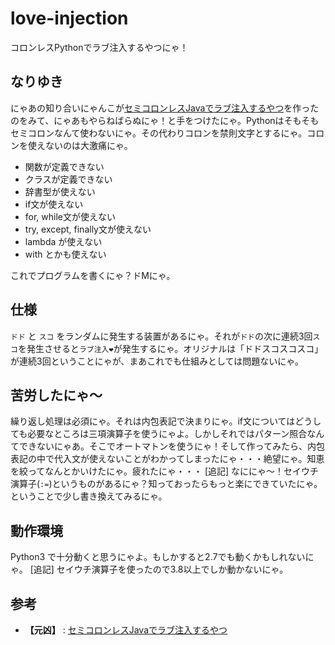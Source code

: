 # love-injection
コロンレスPythonでラブ注入するやつにゃ！
## なりゆき
にゃあの知り合いにゃんこが[セミコロンレスJavaでラブ注入するやつ](https://github.com/h-kono-it/love-injection)を作ったのをみて、にゃあもやらねばらぬにゃ！と手をつけたにゃ。Pythonはそもそもセミコロンなんて使わないにゃ。その代わりコロンを禁則文字とするにゃ。コロンを使えないのは大激痛にゃ。

+ 関数が定義できない
+ クラスが定義できない
+ 辞書型が使えない
+ if文が使えない
+ for, while文が使えない
+ try, except, finally文が使えない
+ lambda が使えない
+ with とかも使えない

これでプログラムを書くにゃ？ドMにゃ。

## 仕様
`ドド` と `スコ` をランダムに発生する装置があるにゃ。それが`ドド`の次に連続3回`スコ`を発生させると`ラブ注入❤`が発生するにゃ。オリジナルは「ドドスコスコスコ」が連続3回ということにゃが、まあこれでも仕組みとしては問題ないにゃ。

## 苦労したにゃ～
繰り返し処理は必須にゃ。それは内包表記で決まりにゃ。if文についてはどうしても必要なところは三項演算子を使うにゃよ。しかしそれではパターン照合なんてできないにゃあ。そこでオートマトンを使うにゃ！そして作ってみたら、内包表記の中で代入文が使えないことがわかってしまったにゃ・・・絶望にゃ。知恵を絞ってなんとかいけたにゃ。疲れたにゃ・・・
[追記] なににゃ～！セイウチ演算子(`:=`)というものがあるにゃ？知っておったらもっと楽にできていたにゃ。ということで少し書き換えてみるにゃ。

## 動作環境
Python3 で十分動くと思うにゃよ。もしかすると2.7でも動くかもしれないにゃ。
[追記] セイウチ演算子を使ったので3.8以上でしか動かないにゃ。

## 参考
+ **【元凶】** : [セミコロンレスJavaでラブ注入するやつ](https://github.com/h-kono-it/love-injection)

